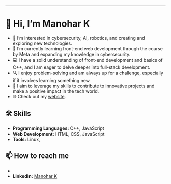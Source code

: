

---

# 👋 Hi, I’m Manohar K

- 👀 I’m interested in cybersecurity, AI, robotics, and creating and exploring new technologies.
- 🌱 I’m currently learning front-end web development through the course by Meta and expanding my knowledge in cybersecurity.
- 💻 I have a solid understanding of front-end development and basics of C++, and I am eager to delve deeper into full-stack development.
- 🔍 I enjoy problem-solving and am always up for a challenge, especially if it involves learning something new.
- 🌟 I aim to leverage my skills to contribute to innovative projects and make a positive impact in the tech world.
- 🌐 Check out my [website](manohark.me).

## 🛠️ Skills

- **Programming Languages:** C++, JavaScript
- **Web Development:** HTML, CSS, JavaScript
- **Tools:** Linux,

## 📫 How to reach me

- 
- **LinkedIn:** [Manohar K](https://www.linkedin.com/in/manohark0909)

